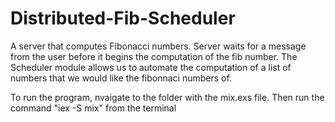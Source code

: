# Distributed-Fib-Scheduler

A server that computes Fibonacci numbers. Server waits for a message from the user before it begins the computation of the fib number. The Scheduler module allows us to automate the computation of a list of numbers that we would like the fibonnaci numbers of.

To run the program, nvaigate to the folder with the mix.exs file. 
Then run the command "iex -S mix" from the terminal
